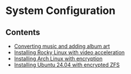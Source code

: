 # System Configuration

## Contents
  * [Converting music and adding album art](music.md)
  * [Installing Rocky Linux with video acceleration](rocky.md)
  * [Installing Arch Linux with encryption](arch.md)
  * [Installing Ubuntu 24.04 with encrypted ZFS](ubuntu.md)

